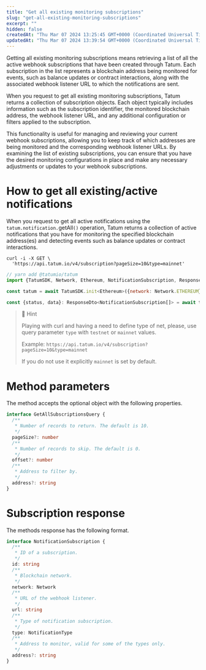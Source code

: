 ```yaml
---
title: "Get all existing monitoring subscriptions"
slug: "get-all-existing-monitoring-subscriptions"
excerpt: ""
hidden: false
createdAt: "Thu Mar 07 2024 13:25:45 GMT+0000 (Coordinated Universal Time)"
updatedAt: "Thu Mar 07 2024 13:39:54 GMT+0000 (Coordinated Universal Time)"
---
```

Getting all existing monitoring subscriptions means retrieving a list of all the active webhook subscriptions that have been created through Tatum. Each subscription in the list represents a blockchain address being monitored for events, such as balance updates or contract interactions, along with the associated webhook listener URL to which the notifications are sent.

When you request to get all existing monitoring subscriptions, Tatum returns a collection of subscription objects. Each object typically includes information such as the subscription identifier, the monitored blockchain address, the webhook listener URL, and any additional configuration or filters applied to the subscription.

This functionality is useful for managing and reviewing your current webhook subscriptions, allowing you to keep track of which addresses are being monitored and the corresponding webhook listener URLs. By examining the list of existing subscriptions, you can ensure that you have the desired monitoring configurations in place and make any necessary adjustments or updates to your webhook subscriptions.

# How to get all existing/active notifications

When you request to get all active notifications using the `tatum.notification.`getAll`()` operation, Tatum returns a collection of active notifications that you have for monitoring the specified blockchain address(es) and detecting events such as balance updates or contract interactions.

```curl
curl -i -X GET \
  'https://api.tatum.io/v4/subscription?pageSize=10&type=mainnet'
```
```javascript
// yarn add @tatumio/tatum
import {TatumSDK, Network, Ethereum, NotificationSubscription, ResponseDto} from '@tatumio/tatum'

const tatum = await TatumSDK.init<Ethereum>({network: Network.ETHEREUM})

const {status, data}: ResponseDto<NotificationSubscription[]> = await tatum.notification.getAll()
```

> 📘 Hint
> 
> Playing with curl and having a need to define type of net, please, use query parameter `type` with `testnet` or `mainnet` values.
> 
> Example: `https://api.tatum.io/v4/subscription?pageSize=10&type=mainnet`
> 
> If you do not use it explicitly `mainnet` is set by default.

# Method parameters

The method accepts the optional object with the following properties.

```typescript
interface GetAllSubscriptionsQuery {
  /**
   * Number of records to return. The default is 10.
   */
  pageSize?: number
  /**
   * Number of records to skip. The default is 0.
   */
  offset?: number
  /**
   * Address to filter by.
   */
  address?: string
}
```

# Subscription response

The methods response has the following format.

```typescript
interface NotificationSubscription {
  /**
   * ID of a subscription.
   */
  id: string
  /**
   * Blockchain network.
   */
  network: Network
  /**
   * URL of the webhook listener.
   */
  url: string
  /**
   * Type of notification subscription.
   */
  type: NotificationType
  /**
   * Address to monitor, valid for some of the types only.
   */
  address?: string
}
```
